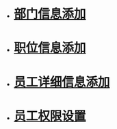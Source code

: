 * # [部门信息添加](/部门信息添加.md)
* # [职位信息添加](/职位信息添加.md)
* # [员工详细信息添加](/员工详细信息添加.md)
* # [员工权限设置](/员工权限设置.md)